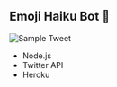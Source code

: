 ## Emoji Haiku Bot 🤖
![Sample Tweet](http://i.imgur.com/XkNve6K.png)

- Node.js
- Twitter API
- Heroku

